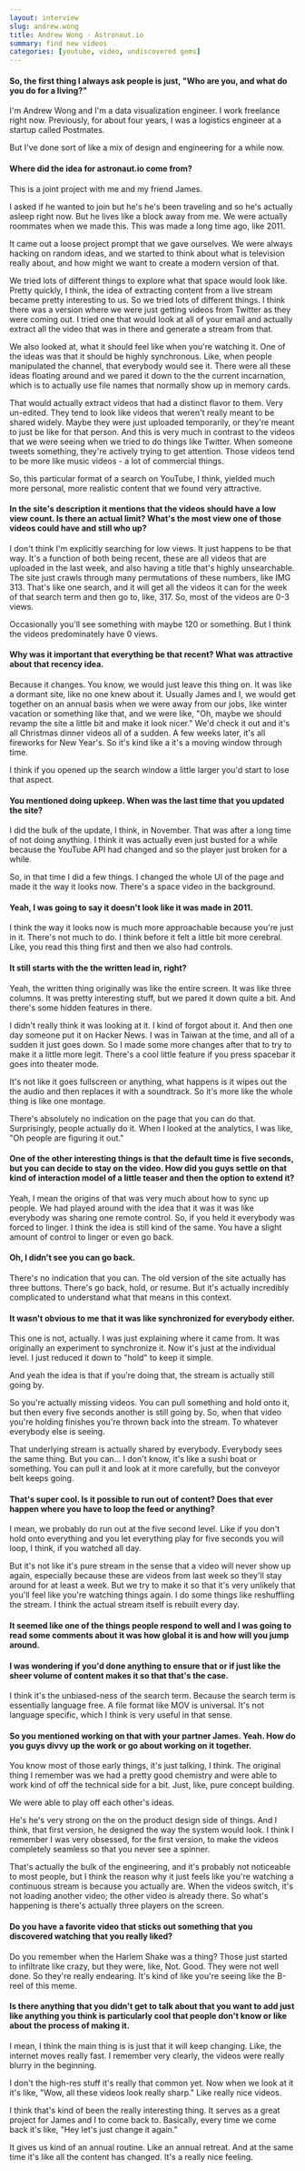```yaml
---
layout: interview
slug: andrew.wong
title: Andrew Wong - Astronaut.io
summary: find new videos
categories: [youtube, video, undiscovered gems]
---
```


#### So, the first thing I always ask people is just, "Who are you, and what do you do for a living?"

I'm Andrew Wong and I'm a data visualization engineer. I work freelance right now. Previously, for about four years, I was a logistics engineer at a startup called Postmates.

But I've done sort of like a mix of design and engineering for a while now.

#### Where did the idea for astronaut.io come from?

This is a joint project with me and my friend James.

I asked if he wanted to join but he's he's been traveling and so he's actually asleep right now. But he lives like a block away from me. We were actually roommates when we made this. This was made a long time ago, like 2011.

It came out a loose project prompt that we gave ourselves. We were always hacking on random ideas, and we started to think about what is television really about, and how might we want to create a modern version of that.

We tried lots of different things to explore what that space would look like. Pretty quickly, I think, the idea of extracting content from a live stream became pretty interesting to us. So we tried lots of different things. I think there was a version where we were just getting videos from Twitter as they were coming out. I tried one that would look at all of your email and actually extract all the video that was in there and generate a stream from that.

We also looked at, what it should feel like when you're watching it. One of the ideas was that it should be highly synchronous. Like, when people manipulated the channel, that everybody would see it. There were all these ideas floating around and we pared it down to the the current incarnation, which is to actually use file names that normally show up in memory cards.

That would actually extract videos that had a distinct flavor to them. Very un-edited. They tend to look like videos that weren't really meant to be shared widely. Maybe they were just uploaded temporarily, or they're meant to just be like for that person. And this is very much in contrast to the videos that we were seeing when we tried to do things like Twitter. When someone tweets something, they're actively trying to get attention. Those videos tend to be more like music videos - a lot of commercial things.

So, this particular format of a search on YouTube, I think, yielded much more personal, more realistic content that we found very attractive.

#### In the site's description it mentions that the videos should have a low view count. Is there an actual limit? What's the most view one of those videos could have and still who up?

I don't think I'm explicitly searching for low views. It just happens to be that way. It's a function of both being recent, these are all videos that are uploaded in the last week, and also having a title that's highly unsearchable. The site just crawls through many permutations of these numbers, like IMG 313. That's like one search, and it will get all the videos it can for the week of that search term and then go to, like, 317. So, most of the videos are 0-3 views.

Occasionally you'll see something with maybe 120 or something. But I think the videos predominately have 0 views.

#### Why was it important that everything be that recent? What was attractive about that recency idea.

Because it changes. You know, we would just leave this thing on. It was like a dormant site, like no one knew about it. Usually James and I, we would get together on an annual basis when we were away from our jobs, like winter vacation or something like that, and we were like, "Oh, maybe we should revamp the site a little bit and make it look nicer." We'd check it out and it's all Christmas dinner videos all of a sudden. A few weeks later, it's all fireworks for New Year's. So it's kind like a it's a moving window through time.

I think if you opened up the search window a little larger you'd start to lose that aspect.

#### You mentioned doing upkeep. When was the last time that you updated the site?

I did the bulk of the update, I think, in November. That was after a long time of not doing anything. I think it was actually even just busted for a while because the YouTube API had changed and so the player just broken for a while.

So, in that time I did a few things. I changed the whole UI of the page and made it the way it looks now. There's a space video in the background.

#### Yeah, I was going to say it doesn't look like it was made in 2011.

I think the way it looks now is much more approachable because you're just in it. There's not much to do. I think before it felt a little bit more cerebral. Like, you read this thing first and then we also had controls.

#### It still starts with the the written lead in, right?

Yeah, the written thing originally was like the entire screen. It was like three columns. It was pretty interesting stuff, but we pared it down quite a bit. And there's some hidden features in there.

I didn't really think it was looking at it. I kind of forgot about it. And then one day someone put it on Hacker News. I was in Taiwan at the time, and all of a sudden it just goes down. So I made some more changes after that to try to make it a little more legit. There's a cool little feature if you press spacebar it goes into theater mode.

It's not like it goes fullscreen or anything, what happens is it wipes out the the audio and then replaces it with a soundtrack. So it's more like the whole thing is like one montage.

There's absolutely no indication on the page that you can do that. Surprisingly, people actually do it. When I looked at the analytics, I was like, "Oh people are figuring it out."

#### One of the other interesting things is that the default time is five seconds, but you can decide to stay on the video. How did you guys settle on that kind of interaction model of a little teaser and then the option to extend it?

Yeah, I mean the origins of that was very much about how to sync up people. We had played around with the idea that it was it was like everybody was sharing one remote control. So, if you held it everybody was forced to linger. I think the idea is still kind of the same. You have a slight amount of control to linger or even go back.

#### Oh, I didn't see you can go back.

There's no indication that you can. The old version of the site actually has three buttons. There's go back, hold, or resume. But it's actually incredibly complicated to understand what that means in this context.

#### It wasn't obvious to me that it was like synchronized for everybody either.

This one is not, actually. I was just explaining where it came from. It was originally an experiment to synchronize it. Now it's just at the individual level. I just reduced it down to "hold" to keep it simple.

And yeah the idea is that if you're doing that, the stream is actually still going by.

So you're actually missing videos. You can pull something and hold onto it, but then every five seconds another is still going by. So, when that video you're holding finishes you're thrown back into the stream. To whatever everybody else is seeing.

That underlying stream is actually shared by everybody. Everybody sees the same thing. But you can... I don't know, it's like a sushi boat or something. You can pull it and look at it more carefully, but the conveyor belt keeps going.

#### That's super cool. Is it possible to run out of content? Does that ever happen where you have to loop the feed or anything?

I mean, we probably do run out at the five second level. Like if you don't hold onto everything and you let everything play for five seconds you will loop, I think, if you watched all day.

But it's not like it's pure stream in the sense that a video will never show up again, especially because these are videos from last week so they'll stay around for at least a week. But we try to make it so that it's very unlikely that you'll feel like you're watching things again. I do some things like reshuffling the stream. I think the actual stream itself is rebuilt every day.

#### It seemed like one of the things people respond to well and I was going to read some comments about it was how global it is and how will you jump around.

#### I was wondering if you'd done anything to ensure that or if just like the sheer volume of content makes it so that that's the case.

I think it's the unbiased-ness of the search term. Because the search term is essentially language free. A file format like MOV is universal. It's not language specific, which I think is very useful in that sense.

#### So you mentioned working on that with your partner James. Yeah. How do you guys divvy up the work or go about working on it together.

You know most of those early things, it's just talking, I think. The original thing I remember was we had a pretty good chemistry and were able to work kind of off the technical side for a bit. Just, like, pure concept building.

We were able to play off each other's ideas.

He's he's very strong on the on the product design side of things. And I think, that first version, he designed the way the system would look. I think I remember I was very obsessed, for the first version, to make the videos completely seamless so that you never see a spinner.

That's actually the bulk of the engineering, and it's probably not noticeable to most people, but I think the reason why it just feels like you're watching a continuous stream is because you actually are. When the videos switch, it's not loading another video; the other video is already there. So what's happening is there's actually three players on the screen.

#### Do you have a favorite video that sticks out something that you discovered watching that you really liked?

Do you remember when the Harlem Shake was a thing? Those just started to infiltrate like crazy, but they were, like, Not. Good. They were not well done. So they're really endearing. It's kind of like you're seeing like the B-reel of this meme.

#### Is there anything that you didn't get to talk about that you want to add just like anything you think is particularly cool that people don't know or like about the process of making it.

I mean, I think the main thing is is just that it will keep changing. Like, the internet moves really fast. I remember very clearly, the videos were really blurry in the beginning.

I don't the high-res stuff it's really that common yet. Now when we look at it it's like, "Wow, all these videos look really sharp." Like really nice videos.

I think that's kind of been the really interesting thing. It serves as a great project for James and I to come back to. Basically, every time we come back it's like, "Hey let's just change it again."

It gives us kind of an annual routine. Like an annual retreat. And at the same time it's like all the content has changed. It's a really nice feeling.
